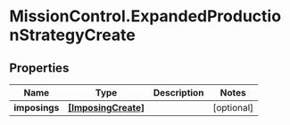 # MissionControl.ExpandedProductionStrategyCreate

## Properties
Name | Type | Description | Notes
------------ | ------------- | ------------- | -------------
**imposings** | [**[ImposingCreate]**](ImposingCreate.md) |  | [optional] 
